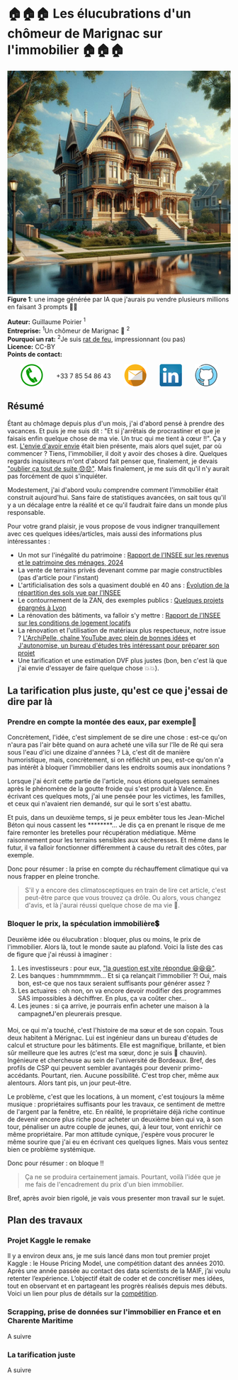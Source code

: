 # 🏠🏠🏠 Les élucubrations d'un chômeur de Marignac sur l'immobilier 🏠🏠🏠

![Maison générée](../img/maison.png)
**Figure 1**: une image générée par IA que j'aurais pu vendre plusieurs millions en faisant 3 prompts 👏👏

**Auteur:** Guillaume Poirier <sup>1</sup> \
**Entreprise:** <sup>1</sup>Un chômeur de Marignac 🐀 <sup>2</sup> \
**Pourquoi un rat:** <sup>2</sup>Je suis [rat de feu](https://www.france-mineraux.fr/astrologie/astrologie-chinoise/cycle-sexagesimal-chinois/rat-de-feu/#:~:text=En%20r%C3%A9sum%C3%A9%2C%20l'ann%C3%A9e%20du,aspirations%20avec%20ardeur%20et%20d%C3%A9termination.), impressionnant (ou pas) \
**Licence:** CC-BY \
**Points de contact:**

<div style="display: flex; justify-content: center; align-items: center; gap: 30px;">
    <a href="tel:0785548643">
      <img src="../img/tel.png" alt="Téléphone">
    </a>
    <p>+33 7 85 54 86 43</p>
    <a href="mailto:guillaume.poirier1996@gmail.com">
      <img src="../img/mail.png" alt="Email">
    </a>
    <a href="https://www.linkedin.com/in/guillaume-poirier-41231713a/">
      <img src="../img/linkedin.png" alt="Linkedin">
    </a>
    <a href="https://github.com/GuillaumePoirier1996">
      <img src="../img/github.png" alt="Github">
    </a>
</div>

## Résumé

Étant au chômage depuis plus d'un mois, j'ai d'abord pensé à prendre des vacances. Et puis je me suis dit : "Et si j'arrêtais de procrastiner et que je faisais enfin quelque chose de ma vie. Un truc qui me tient à cœur !!". Ça y est. [L'envie d'avoir envie](https://www.youtube.com/watch?v=O5qdV_nE9fM&ab_channel=tubesaibot&t=2m21s) était bien présente, mais alors quel sujet, par où commencer ? Tiens, l'immobilier, il doit y avoir des choses à dire. Quelques regards inquisiteurs m'ont d'abord fait penser que, finalement, je devais ["oublier ça tout de suite 😞😞"](https://www.youtube.com/watch?v=TSQ_Q1YBXqc&ab_channel=JulienLepers&t=7m48s). Mais finalement, je me suis dit qu'il n'y aurait pas forcément de quoi s'inquiéter.

Modestement, j'ai d'abord voulu comprendre comment l'immobilier était construit aujourd'hui. Sans faire de statistiques avancées, on sait tous qu'il y a un décalage entre la réalité et ce qu'il faudrait faire dans un monde plus responsable.

Pour votre grand plaisir, je vous propose de vous indigner tranquillement avec ces quelques idées/articles, mais aussi des informations plus intéressantes :

- Un mot sur l'inégalité du patrimoine : [Rapport de l'INSEE sur les revenus et le patrimoine des ménages, 2024](https://www.insee.fr/fr/statistiques/7941439?sommaire=7941491#onglet-1)
- La vente de terrains privés devenant comme par magie constructibles (pas d'article pour l'instant)
- L'artificialisation des sols a quasiment doublé en 40 ans : [Évolution de la répartition des sols vue par l'INSEE](https://www.insee.fr/fr/statistiques/3281689?sommaire=3281778#graphique-figure1)
- Le contournement de la ZAN, des exemples publics : [Quelques projets épargnés à Lyon](https://www.lesechos.fr/pme-regions/auvergne-rhone-alpes/la-loi-zan-epargne-plusieurs-grands-projets-a-lyon-2102649)
- La rénovation des bâtiments, va falloir s'y mettre : [Rapport de l'INSEE sur les conditions de logement locatifs](https://www.insee.fr/fr/statistiques/6541392)
- La rénovation et l'utilisation de matériaux plus respectueux, notre issue ? [L'ArchiPelle, chaîne YouTube avec plein de bonnes idées](https://www.youtube.com/@larchipelle) et [J'autonomise, un bureau d'études très intéressant pour préparer son projet](https://jautonomise.fr/)
- Une tarification et une estimation DVF plus justes (bon, ben c'est là que j'ai envie d'essayer de faire quelque chose 💥💥).

## La tarification plus juste, qu'est ce que j'essai de dire par là

### Prendre en compte la montée des eaux, par exemple🌄

Concrètement, l'idée, c'est simplement de se dire une chose : est-ce qu'on n'aura pas l'air bête quand on aura acheté une villa sur l'île de Ré qui sera sous l'eau d'ici une dizaine d'années ? Là, c'est dit de manière humoristique, mais, concrètement, si on réfléchit un peu, est-ce qu'on n'a pas intérêt à bloquer l'immobilier dans les endroits soumis aux inondations ?

Lorsque j'ai écrit cette partie de l'article, nous étions quelques semaines après le phénomène de la goutte froide qui s'est produit à Valence. En écrivant ces quelques mots, j'ai une pensée pour les victimes, les familles, et ceux qui n'avaient rien demandé, sur qui le sort s'est abattu.

Et puis, dans un deuxième temps, si je peux embêter tous les Jean-Michel Béton qui nous cassent les \*\*\*\*\*\*\*\*... Je dis ça en prenant le risque de me faire remonter les bretelles pour récupération médiatique. Même raisonnement pour les terrains sensibles aux sécheresses. Et même dans le futur, il va falloir fonctionner différemment à cause du retrait des côtes, par exemple.

Donc pour résumer : la prise en compte du réchauffement climatique qui va nous frapper en pleine tronche.

> S'il y a encore des climatosceptiques en train de lire cet article, c'est peut-être parce que vous trouvez ça drôle. Ou alors, vous changez d'avis, et là j'aurai réussi quelque chose de ma vie 🚀.

### Bloquer le prix, la spéculation immobilière💲

Deuxième idée ou élucubration : bloquer, plus ou moins, le prix de l'immobilier. Alors là, tout le monde saute au plafond. Voici la liste des cas de figure que j'ai réussi à imaginer :

1. Les investisseurs : pour eux, ["la question est vite répondue 😆😆😆"](https://www.youtube.com/watch?v=8VSFjyF3B5E&ab_channel=EspritFidget).
1. Les banques : hummmmmm... Et si ça relançait l'immobilier ?! Oui, mais bon, est-ce que nos taux seraient suffisants pour générer assez ?
1. Les actuaires : oh non, on va encore devoir modifier des programmes SAS impossibles à déchiffrer. En plus, ça va coûter cher...
1. Les jeunes : si ça arrive, je pourrais enfin acheter une maison à la campagne❗J'en pleurerais presque.

Moi, ce qui m'a touché, c'est l'histoire de ma sœur et de son copain. Tous deux habitent à Mérignac. Lui est ingénieur dans un bureau d'études de calcul et structure pour les bâtiments. Elle est magnifique, brillante, et bien sûr meilleure que les autres (c'est ma sœur, donc je suis 💯 chauvin). Ingénieure et chercheuse au sein de l'université de Bordeaux. Bref, des profils de CSP qui peuvent sembler avantagés pour devenir primo-accédants. Pourtant, rien. Aucune possibilité. C'est trop cher, même aux alentours. Alors tant pis, un jour peut-être.

Le problème, c'est que les locations, à un moment, c'est toujours la même musique : propriétaires suffisants pour les travaux, ce sentiment de mettre de l'argent par la fenêtre, etc. En réalité, le propriétaire déjà riche continue de devenir encore plus riche pour acheter un deuxième bien qui va, à son tour, pénaliser un autre couple de jeunes, qui, à leur tour, vont enrichir ce même propriétaire. Par mon attitude cynique, j'espère vous procurer le même sourire que j'ai eu en écrivant ces quelques lignes. Mais vous sentez bien ce problème systémique.

Donc pour résumer : on bloque !!

> Ça ne se produira certainement jamais. Pourtant, voilà l'idée que je me fais de l'encadrement du prix d'un bien immobilier.

Bref, après avoir bien rigolé, je vais vous presenter mon travail sur le sujet.

## Plan des travaux

### Projet Kaggle le remake

Il y a environ deux ans, je me suis lancé dans mon tout premier projet Kaggle : le House Pricing Model, une compétition datant des années 2010. Après une année passée au contact des data scientists de la MAIF, j’ai voulu retenter l’expérience. L’objectif était de coder et de concrétiser mes idées, tout en observant et en partageant les progrès réalisés depuis mes débuts. Voici un lien pour plus de détails sur la [compétition](https://www.kaggle.com/competitions/house-prices-advanced-regression-techniques/overview).

### Scrapping, prise de données sur l'immobilier en France et en Charente Maritime

A suivre

### La tarification juste

A suivre

